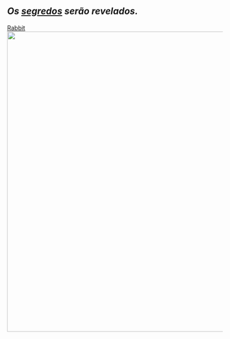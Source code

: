 ## _Os [segredos](https://youtu.be/R0G6FrLD9j0) serão revelados._

[Rabbit](https://www.google.com.br/url?sa=i&url=https%3A%2F%2Fwww.deviantart.com%2Freturn-of-neo%2Fart%2FMorpheus-ASCII-53002379&psig=AOvVaw1VTzDVCUJmBJ0cC1e5PYSG&ust=1650379032649000&source=images&cd=vfe&ved=0CAwQjRxqFwoTCJClzYjrnfcCFQAAAAAdAAAAABAF)
<img src="https://desblogada.files.wordpress.com/2021/05/kaka-cordovil-java-developer-2.gif" width="700px" />
